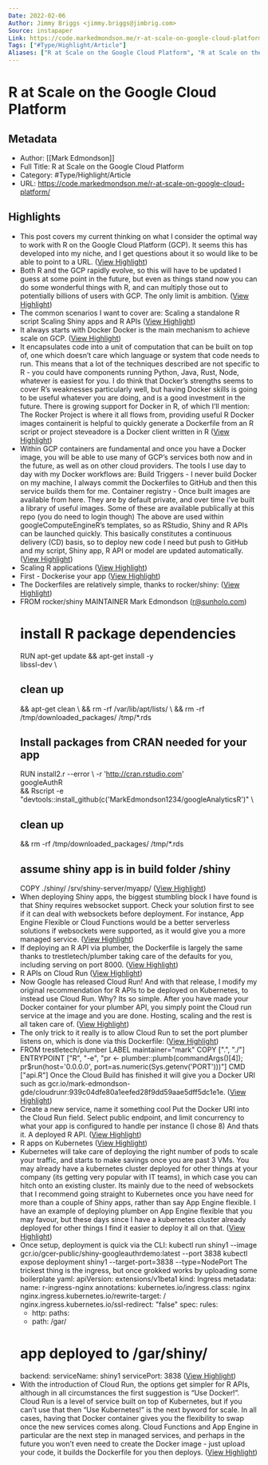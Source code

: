```yaml
---
Date: 2022-02-06
Author: Jimmy Briggs <jimmy.briggs@jimbrig.com>
Source: instapaper
Link: https://code.markedmondson.me/r-at-scale-on-google-cloud-platform/
Tags: ["#Type/Highlight/Article"]
Aliases: ["R at Scale on the Google Cloud Platform", "R at Scale on the Google Cloud Platform"]
---
```

# R at Scale on the Google Cloud Platform

## Metadata
- Author: [[Mark Edmondson]]
- Full Title: R at Scale on the Google Cloud Platform
- Category: #Type/Highlight/Article
- URL: https://code.markedmondson.me/r-at-scale-on-google-cloud-platform/

## Highlights
- This post covers my current thinking on what I consider the optimal way to work with R on the Google Cloud Platform (GCP). It seems this has developed into my niche, and I get questions about it so would like to be able to point to a URL. ([View Highlight](https://instapaper.com/read/1362616169/14671724))
- Both R and the GCP rapidly evolve, so this will have to be updated I guess at some point in the future, but even as things stand now you can do some wonderful things with R, and can multiply those out to potentially billions of users with GCP. The only limit is ambition. ([View Highlight](https://instapaper.com/read/1362616169/14671725))
- The common scenarios I want to cover are:
  Scaling a standalone R script
  Scaling Shiny apps and R APIs ([View Highlight](https://instapaper.com/read/1362616169/14671726))
- It always starts with Docker
  Docker is the main mechanism to achieve scale on GCP. ([View Highlight](https://instapaper.com/read/1362616169/14671727))
- It encapsulates code into a unit of computation that can be built on top of, one which doesn’t care which language or system that code needs to run.
  This means that a lot of the techniques described are not specific to R - you could have components running Python, Java, Rust, Node, whatever is easiest for you. I do think that Docker’s strengths seems to cover R’s weaknesses particularly well, but having Docker skills is going to be useful whatever you are doing, and is a good investment in the future.
  There is growing support for Docker in R, of which I’ll mention:
  The Rocker Project is where it all flows from, providing useful R Docker images
  containerit is helpful to quickly generate a Dockerfile from an R script or project
  steveadore is a Docker client written in R ([View Highlight](https://instapaper.com/read/1362616169/14671728))
- Within GCP containers are fundamental and once you have a Docker image, you will be able to use many of GCP’s services both now and in the future, as well as on other cloud providers. The tools I use day to day with my Docker workflows are:
  Build Triggers - I never build Docker on my machine, I always commit the Dockerfiles to GitHub and then this service builds them for me.
  Container registry - Once built images are available from here. They are by default private, and over time I’ve built a library of useful images. Some of these are available publically at this repo (you do need to login though)
  The above are used within googleComputeEngineR’s templates, so as RStudio, Shiny and R APIs can be launched quickly.
  This basically constitutes a continuous delivery (CD) basis, so to deploy new code I need but push to GitHub and my script, Shiny app, R API or model are updated automatically. ([View Highlight](https://instapaper.com/read/1362616169/14671730))
- Scaling R applications ([View Highlight](https://instapaper.com/read/1362616169/14671732))
- First - Dockerise your app ([View Highlight](https://instapaper.com/read/1362616169/14671733))
- The Dockerfiles are relatively simple, thanks to rocker/shiny: ([View Highlight](https://instapaper.com/read/1362616169/14671734))
- FROM rocker/shiny
  MAINTAINER Mark Edmondson (r@sunholo.com)
  # install R package dependencies
  RUN apt-get update && apt-get install -y \
  libssl-dev \
  ## clean up
  && apt-get clean \ 
  && rm -rf /var/lib/apt/lists/ \ 
  && rm -rf /tmp/downloaded_packages/ /tmp/*.rds
  ## Install packages from CRAN needed for your app
  RUN install2.r --error \ 
  -r 'http://cran.rstudio.com' \
  googleAuthR \
  && Rscript -e "devtools::install_github(c('MarkEdmondson1234/googleAnalyticsR')" \
  ## clean up
  && rm -rf /tmp/downloaded_packages/ /tmp/*.rds
  ## assume shiny app is in build folder /shiny
  COPY ./shiny/ /srv/shiny-server/myapp/ ([View Highlight](https://instapaper.com/read/1362616169/14671737))
- When deploying Shiny apps, the biggest stumbling block I have found is that Shiny requires websocket support. Check your solution first to see if it can deal with websockets before deployment. For instance, App Engine Flexible or Cloud Functions would be a better serverless solutions if websockets were supported, as it would give you a more managed service. ([View Highlight](https://instapaper.com/read/1362616169/14671738))
- If deploying an R API via plumber, the Dockerfile is largely the same thanks to trestletech/plumber taking care of the defaults for you, including serving on port 8000. ([View Highlight](https://instapaper.com/read/1362616169/14671741))
- R APIs on Cloud Run ([View Highlight](https://instapaper.com/read/1362616169/14671742))
- Now Google has released Cloud Run! And with that release, I modify my original recommendation for R APIs to be deployed on Kubernetes, to instead use Cloud Run.
  Why? Its so simple. After you have made your Docker container for your plumber API, you simply point the Cloud run service at the image and you are done. Hosting, scaling and the rest is all taken care of. ([View Highlight](https://instapaper.com/read/1362616169/14671745))
- The only trick to it really is to allow Cloud Run to set the port plumber listens on, which is done via this Dockerfile: ([View Highlight](https://instapaper.com/read/1362616169/14671746))
- FROM trestletech/plumber
  LABEL maintainer="mark"
  COPY [".", "./"]
  ENTRYPOINT ["R", "-e", "pr <- plumber::plumb(commandArgs()[4]); pr$run(host='0.0.0.0', port=as.numeric(Sys.getenv('PORT')))"]
  CMD ["api.R"]
  Once the Cloud Build has finished it will give you a Docker URI such as gcr.io/mark-edmondson-gde/cloudrunr:939c04dfe80a1eefed28f9dd59aae5dff5dc1e1e. ([View Highlight](https://instapaper.com/read/1362616169/14671747))
- Create a new service, name it something cool
  Put the Docker URI into the Cloud Run field.
  Select public endpoint, and limit concurrency to what your app is configured to handle per instance (I chose 8)
  And thats it. A deployed R API. ([View Highlight](https://instapaper.com/read/1362616169/14671749))
- R apps on Kubernetes ([View Highlight](https://instapaper.com/read/1362616169/14671752))
- Kubernetes will take care of deploying the right number of pods to scale your traffic, and starts to make savings once you are past 3 VMs. You may already have a kubernetes cluster deployed for other things at your company (its getting very popular with IT teams), in which case you can hitch onto an existing cluster.
  Its mainly due to the need of websockets that I recommend going straight to Kubernetes once you have need for more than a couple of Shiny apps, rather than say App Engine flexible. I have an example of deploying plumber on App Engine flexible that you may favour, but these days since I have a kubernetes cluster already deployed for other things I find it easier to deploy it all on that. ([View Highlight](https://instapaper.com/read/1362616169/14671753))
- Once setup, deployment is quick via the CLI:
  kubectl run shiny1 --image gcr.io/gcer-public/shiny-googleauthrdemo:latest --port 3838
  kubectl expose deployment shiny1 --target-port=3838 --type=NodePort
  The trickest thing is the ingress, but once grokked works by uploading some boilerplate yaml:
  apiVersion: extensions/v1beta1
  kind: Ingress
  metadata:
  name: r-ingress-nginx
  annotations:
  kubernetes.io/ingress.class: nginx
  nginx.ingress.kubernetes.io/rewrite-target: / 
  nginx.ingress.kubernetes.io/ssl-redirect: "false"
  spec:
  rules:
  - http:
  paths:
  - path: /gar/
  # app deployed to /gar/shiny/
  backend:
  serviceName: shiny1
  servicePort: 3838 ([View Highlight](https://instapaper.com/read/1362616169/14671755))
- With the introduction of Cloud Run, the options get simpler for R APIs, although in all circumstances the first suggestion is “Use Docker!”. Cloud Run is a level of service built on top of Kubernetes, but if you can’t use that then “Use Kubernetes!” is the next byword for scale.
  In all cases, having that Docker container gives you the flexibility to swap once the new services comes along. Cloud Functions and App Engine in particular are the next step in managed services, and perhaps in the future you won’t even need to create the Docker image - just upload your code, it builds the Dockerfile for you then deploys. ([View Highlight](https://instapaper.com/read/1362616169/14671758))

